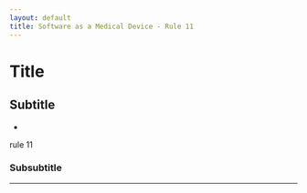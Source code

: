 ```yaml
---
layout: default
title: Software as a Medical Device - Rule 11
---
```


# Title

## Subtitle

- [](/MDR_Guideline//md_sites/)

rule 11
### Subsubtitle


---


